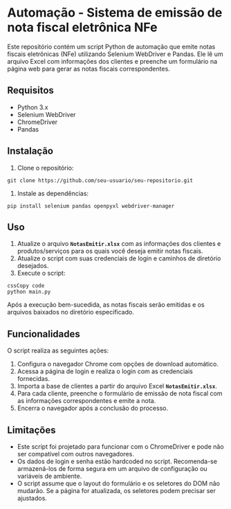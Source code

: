 # **Automação - Sistema de emissão de nota fiscal eletrônica NFe**

Este repositório contém um script Python de automação que emite notas fiscais eletrônicas (NFe) utilizando Selenium WebDriver e Pandas. Ele lê um arquivo Excel com informações dos clientes e preenche um formulário na página web para gerar as notas fiscais correspondentes.

## **Requisitos**

- Python 3.x
- Selenium WebDriver
- ChromeDriver
- Pandas

## **Instalação**

1. Clone o repositório:

```
git clone https://github.com/seu-usuario/seu-repositorio.git

```

1. Instale as dependências:

```
pip install selenium pandas openpyxl webdriver-manager

```

## **Uso**

1. Atualize o arquivo **`NotasEmitir.xlsx`** com as informações dos clientes e produtos/serviços para os quais você deseja emitir notas fiscais.
2. Atualize o script com suas credenciais de login e caminhos de diretório desejados.
3. Execute o script:

```
cssCopy code
python main.py

```

Após a execução bem-sucedida, as notas fiscais serão emitidas e os arquivos baixados no diretório especificado.

## **Funcionalidades**

O script realiza as seguintes ações:

1. Configura o navegador Chrome com opções de download automático.
2. Acessa a página de login e realiza o login com as credenciais fornecidas.
3. Importa a base de clientes a partir do arquivo Excel **`NotasEmitir.xlsx`**.
4. Para cada cliente, preenche o formulário de emissão de nota fiscal com as informações correspondentes e emite a nota.
5. Encerra o navegador após a conclusão do processo.

## **Limitações**

- Este script foi projetado para funcionar com o ChromeDriver e pode não ser compatível com outros navegadores.
- Os dados de login e senha estão hardcoded no script. Recomenda-se armazená-los de forma segura em um arquivo de configuração ou variáveis de ambiente.
- O script assume que o layout do formulário e os seletores do DOM não mudarão. Se a página for atualizada, os seletores podem precisar ser ajustados.
